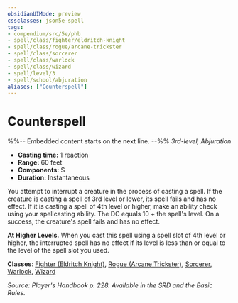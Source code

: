 ```yaml
---
obsidianUIMode: preview
cssclasses: json5e-spell
tags:
- compendium/src/5e/phb
- spell/class/fighter/eldritch-knight
- spell/class/rogue/arcane-trickster
- spell/class/sorcerer
- spell/class/warlock
- spell/class/wizard
- spell/level/3
- spell/school/abjuration
aliases: ["Counterspell"]
---
```

# Counterspell
%%-- Embedded content starts on the next line. --%%
*3rd-level, Abjuration*  

- **Casting time:** 1 reaction
- **Range:** 60 feet
- **Components:** S
- **Duration:** Instantaneous

You attempt to interrupt a creature in the process of casting a spell. If the creature is casting a spell of 3rd level or lower, its spell fails and has no effect. If it is casting a spell of 4th level or higher, make an ability check using your spellcasting ability. The DC equals 10 + the spell's level. On a success, the creature's spell fails and has no effect.

**At Higher Levels.** When you cast this spell using a spell slot of 4th level or higher, the interrupted spell has no effect if its level is less than or equal to the level of the spell slot you used.

**Classes**: [Fighter (Eldritch Knight)](fighter-eldritch-knight.md), [Rogue (Arcane Trickster)](rogue-arcane-trickster.md), [Sorcerer](sorcerer.md), [Warlock](warlock.md), [Wizard](wizard.md)

*Source: Player's Handbook p. 228. Available in the SRD and the Basic Rules.*